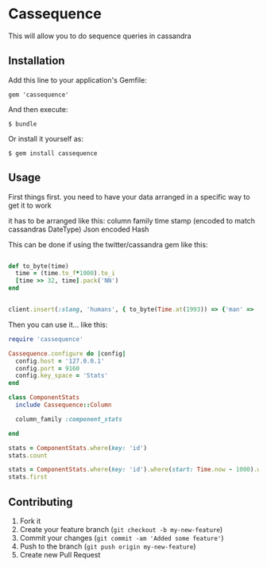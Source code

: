 # Cassequence

This will allow you to do sequence queries in cassandra

## Installation

Add this line to your application's Gemfile:

    gem 'cassequence'

And then execute:

    $ bundle

Or install it yourself as:

    $ gem install cassequence

## Usage

First things first. you need to have your data arranged in a specific way to get it to work

it has to be arranged like this:
column family
  time stamp (encoded to match cassandras DateType)
    Json encoded Hash


This can be done if using the twitter/cassandra gem like this:

``` ruby

def to_byte(time)
  time = (time.to_f*1000).to_i
  [time >> 32, time].pack('NN')  
end


client.insert(:slang, 'humans', { to_byte(Time.at(1993)) => {'man' => 'dude', 'woman' => 'dudette'}.to_json }, ttl: 5.years)  

```

Then you can use it... like this:


``` ruby
require 'cassequence'

Cassequence.configure do |config|
  config.host = '127.0.0.1'
  config.port = 9160
  config.key_space = 'Stats'
end

class ComponentStats
  include Cassequence::Column

  column_family :component_stats

end

stats = ComponentStats.where(key: 'id')
stats.count

stats = ComponentStats.where(key: 'id').where(start: Time.now - 1000).where(finish: Time.now)
stats.first

```

## Contributing

1. Fork it
2. Create your feature branch (`git checkout -b my-new-feature`)
3. Commit your changes (`git commit -am 'Added some feature'`)
4. Push to the branch (`git push origin my-new-feature`)
5. Create new Pull Request
